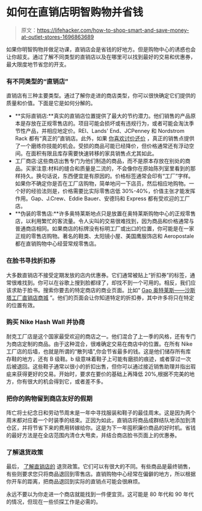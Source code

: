 # 如何在直销店明智购物并省钱

> 原文：<https://lifehacker.com/how-to-shop-smart-and-save-money-at-outlet-stores-1696863689>

如果你明智购物并做足功课，直销店会是省钱的好地方。但是购物中心的诱惑也会让你超支。通过了解不同类型的直销店以及在哪里可以找到最好的交易和优惠券，最大限度地节省您的开支。



### **有不同类型的“直销店”**

直销店有三种主要类型。通过了解你走进的商店类型，你可以很快确定它们提供的质量和价值。下面是它是如何分解的。

*   **实际直销店:**真实的直销店位置提供了最大的节约潜力。他们销售的产品原本是存放在正规零售店的。项目可能会损坏或有违规行为，或者可能会淘汰季节性产品，并相应地定价。REI、Lands' End、JCPenney 和 Nordstrom Rack 都有“真正的”直销店。此外，如果 [你喜欢讨价还价](http://lifehacker.com/10-things-you-should-always-haggle-for-505136600) ，真正的销售点提供了一个磨练你技能的机会。受损的商品可能已经降价，但价格通常还有浮动空间。在面积有限且库存需要快速转移的家具销售点尤其如此。
*   工厂商店:这些商店出售专门为他们制造的商品，而不是原本存放在别处的商品。买家注意:材料的缝合和质量是二流的，不会像你在原始陈列室里看到的那样持久。换句话说，东西便宜是有原因的。价格标签通常会印有“工厂”字样。如果你不确定你是否在工厂店购物，简单地问一下店员，然后相应地购物。一个好的经验法则是，价格需要比实际零售店低 30%-40%，价值主张才能发挥作用。Gap、J.Crew、Eddie Bauer、安德玛和 Express 都有受欢迎的工厂店。
*   **伪装的零售店:**许多奥特莱斯地点只是放置在奥特莱斯购物中心的正规零售店，以利用繁忙的客流量。令人尖叫的交易很难找到，因为商品和价格通常与普通商店相同。如果商店的标牌没有标明工厂或出口的位置，你可能是在一家正规的零售店购物。著名的鞋类、太阳镜小屋、美国鹰服饰店和 Aeropostale 都在直销购物中心经营常规零售店。

### **在脸书寻找折扣券**

大多数直销店不接受定期发放的店内优惠券。它们通常被贴上“折扣券”的标签，通常很难找到。你可以在谷歌上搜到脸都绿了，却找不到一个可用的。相反，我们应该求助于脸书。搜索你要去的特定商店的商业页面。比如“ [Gap 奥特莱斯——沙斯塔工厂直销店商城](https://www.facebook.com/pages/GAP-OUTLET-SHASTA-FACTORY-OUTLETS/175198875918906) ”。他们的页面会让你知道特定的折扣券，其中许多将只在特定的位置有效。

### **购买 Nike Hash Wall 并协商**

耐克工厂店是这个国家最受欢迎的商店之一。他们混合了上一季的风格，还有专门为商店定制的商品。由于这种混合，很难确定交易在商店中的位置。在所有 Nike 工厂店的后墙，也就是所谓的“散列墙”,你会节省最多的钱。这是他们储存所有库存鞋的地方，还有 B 级鞋。b 级意味着鞋子上可能有磨损的痕迹，或者穿过一次后被退回。这些鞋子通常以很小的折扣出售，但你可以通过接近销售助理并指出瑕疵来获得更好的交易。开始时，要求在要价的基础上再降低 20%,根据不完美的地方，你有很大的机会得到它，或者差不多。

### **把你的购物留到商店友好的假期**

阵亡将士纪念日和劳动节周末是一年中寻找服装和鞋子的最佳周末。这是因为两个周末都对应着一个时装季的结束。正因为如此，直销店将商品成群结队地添加到清仓区，并将节省下来的费用转嫁给你。这是为下一年囤积廉价商品的好时机。省钱的最好方法是在全店范围内清仓大甩卖，并结合商店脸书页面上的优惠券。

### **了解退货政策**

最后， [了解直销店的](https://lifehacker.com/ask-an-expert-all-about-return-and-exchange-policies-1676002757) 退货政策。它们可以有很大的不同。有些商品是最终销售，有些则要求您只将商品退回到零售店。直销购物中心经常在偏僻的地方，所以根据你开车的距离，把商品退回到实际的直销点可能会很麻烦。

永远不要以为你走进一个商店就能找到一件便宜货。这可能是 80 年代和 90 年代的情况，但现在一些侦探工作是必需的。